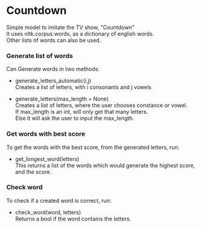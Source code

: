 # Countdown  
   
Simple model to imitate the TV show, "Countdown"  
It uses nltk.corpus.words, as a dictionary of english words.  
Other lists of words can also be used.  


### Generate list of words  
Can Generate words in two methods:  

* generate_letters_automatic(i,j)  
Creates a list of letters, with i consonants and j vowels  
  
* generate_letters(max_length = None)  
Creates a list of letters, where the user chooses constance or vowel.  
If max_length is an int, will only get that many letters.  
Else it will ask the user to input the max_length.  
  
  
### Get words with best score
To get the words with the best score, from the generated letters, run:  
* get_longest_word(letters)  
This returns a list of the words which would generate the highest score, and the score.


### Check word
To check if a created word is correct, run:  
* check_word(word, letters)  
Returns a bool if the word contains the letters.